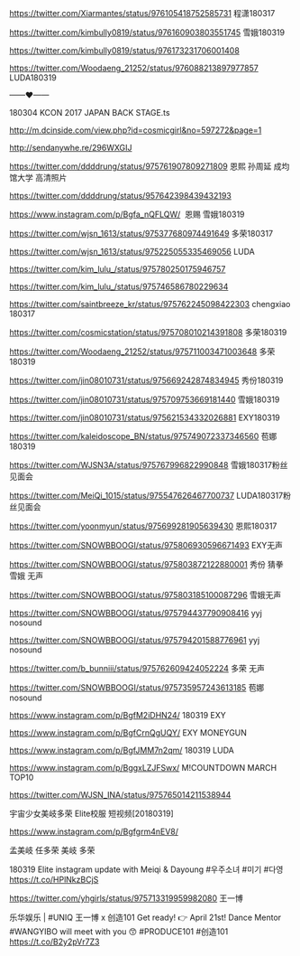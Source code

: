 




https://twitter.com/Xiarmantes/status/976105418752585731  程潇180317

https://twitter.com/kimbully0819/status/976160903803551745 雪娥180319

https://twitter.com/kimbully0819/status/976173231706001408

https://twitter.com/Woodaeng_21252/status/976088213897977857  LUDA180319



——♥——

180304 KCON 2017 JAPAN BACK STAGE.ts

http://m.dcinside.com/view.php?id=cosmicgirl&no=597272&page=1

http://sendanywhe.re/296WXGIJ

https://twitter.com/ddddrung/status/975761907809271809 恩熙 孙周延 成均馆大学 高清照片

https://twitter.com/ddddrung/status/957642398439432193

https://www.instagram.com/p/Bgfa_nQFLQW/  恩赐 雪娥180319
 
https://twitter.com/wjsn_1613/status/975377680974491649  多荣180317

https://twitter.com/wjsn_1613/status/975225055335469056  LUDA

https://twitter.com/kim_lulu_/status/975780250175946757

https://twitter.com/kim_lulu_/status/975746586780229634

https://twitter.com/saintbreeze_kr/status/975762245098422303  chengxiao 180317

https://twitter.com/cosmicstation/status/975708010214391808  多荣180319

https://twitter.com/Woodaeng_21252/status/975711003471003648  多荣180319

https://twitter.com/jin08010731/status/975669242874834945  秀份180319

https://twitter.com/jin08010731/status/975709753669181440  雪娥180319

https://twitter.com/jin08010731/status/975621534332026881  EXY180319

https://twitter.com/kaleidoscope_BN/status/975749072337346560  苞娜180319

https://twitter.com/WJSN3A/status/975767996822990848  雪娥180317粉丝见面会

https://twitter.com/MeiQi_1015/status/975547626467700737 LUDA180317粉丝见面会

https://twitter.com/yoonmyun/status/975699281905639430 恩熙180317

https://twitter.com/SNOWBBOOGI/status/975806930596671493  EXY无声

https://twitter.com/SNOWBBOOGI/status/975803872122880001 秀份 猜拳 雪娥 无声

https://twitter.com/SNOWBBOOGI/status/975803185100087296  雪娥无声

https://twitter.com/SNOWBBOOGI/status/975794437790908416  yyj nosound

https://twitter.com/SNOWBBOOGI/status/975794201588776961 yyj nosound

https://twitter.com/b_bunniii/status/975762609424052224  多荣 无声

https://twitter.com/SNOWBBOOGI/status/975735957243613185  苞娜  nosound

https://www.instagram.com/p/BgfM2iDHN24/  180319 EXY

https://www.instagram.com/p/BgfCrnQgUQY/  EXY MONEYGUN

https://www.instagram.com/p/BgfJMM7n2qm/  180319  LUDA

https://www.instagram.com/p/BggxLZJFSwx/  M!COUNTDOWN MARCH TOP10

https://twitter.com/WJSN_INA/status/975765014211538944

宇宙少女美岐多荣 Elite校服 短视频[20180319]

https://www.instagram.com/p/Bgfgrm4nEV8/

孟美岐  任多荣  美岐  多荣

180319 Elite instagram update with Meiqi & Dayoung #우주소녀 #미기 #다영 https://t.co/HPlNkzBCjS

https://twitter.com/yhgirls/status/975713319959982080  王一博

乐华娱乐 | #UNIQ 王一博 x 创造101
Get ready! 👉 April 21st!
Dance Mentor #WANGYIBO will meet with you 😙
#PRODUCE101 #创造101 https://t.co/B2y2pVr7Z3


